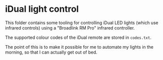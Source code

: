# iDual light control

This folder contains some tooling for controlling iDual LED lights
(which use infrared controls) using a "Broadlink RM Pro" infrared
controller.

The supported colour codes of the iDual remote are stored in
`codes.txt`.

The point of this is to make it possible for me to automate my lights
in the morning, so that I can actually get out of bed.
